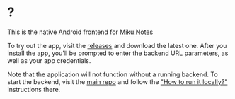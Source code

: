 # ?

This is the native Android frontend for [Miku Notes](https://github.com/kutoru/miku-notes)

To try out the app, visit the [releases](https://github.com/kutoru/miku-notes-android/releases) and download the latest one. After you install the app, you'll be prompted to enter the backend URL parameters, as well as your app credentials.

Note that the application will not function without a running backend. To start the backend, visit the [main repo](https://github.com/kutoru/miku-notes) and follow the ["How to run it locally?"](https://github.com/kutoru/miku-notes#how-to-run-it-locally) instructions there.
